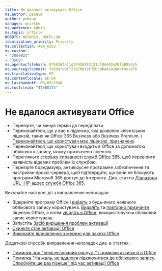 ```yaml
---
title: Не вдалося активувати Office
ms.author: pebaum
author: pebaum
manager: mnirkhe
ms.audience: Admin
ms.topic: article
ROBOTS: NOINDEX, NOFOLLOW
localization_priority: Priority
ms.collection: Adm_O365
ms.custom:
- "2000023"
- "3509"
ms.openlocfilehash: 875026fe11d3745b587131cf0dd40a28fa005dc5
ms.sourcegitcommit: f28dafa0f727870038f72bc904da926daf4ec07b
ms.translationtype: MT
ms.contentlocale: uk-UA
ms.lasthandoff: 06/05/2020
ms.locfileid: "44580174"
---
```

# <a name="unable-to-activate-office"></a>Не вдалося активувати Office

- Перевірте, чи минув термін дії передплати.
- Переконайтеся, що у вас є підписка, яка дозволяє клієнтських ліцензій, таких як Office 365 Business або Business Premium, і [Переконайтеся, що користувач має ліцензію, призначену](https://docs.microsoft.com/microsoft-365/admin/subscriptions-and-billing/assign-licenses-to-users).
- Переконайтеся, що користувач входить в Office за допомогою облікового запису, якому призначено ліцензію.
- Перегляньте [сторінку справності служб Office 365](https://docs.microsoft.com/office365/enterprise/view-service-health), щоб перевірити наявність відомих проблем із службою.
- Перевірте брандмауер, антивірусне програмне забезпечення та настройки проксі-сервера, щоб підтвердити, що вони не блокують програми Microsoft 365 доступ до Інтернету. Див. статтю [Діапазони URL- і IP-адрес служби Office 365](https://docs.microsoft.com/office365/enterprise/urls-and-ip-address-ranges "Діапазони URL- і IP-адрес Office 365").

Виконайте наступні дії з виправлення неполадок:

- Відкрийте програму Office і [вийдіть](https://support.office.com/article/5a20dc11-47e9-4b6f-945d-478cb6d92071) з будь-якого наявного облікового запису користувача. [Видаліть](https://docs.microsoft.com/microsoft-365/admin/manage/remove-licenses-from-users) та [повторно призначте](https://docs.microsoft.com/microsoft-365/admin/manage/assign-licenses-to-users) ліцензію Office, а потім [увійдіть в Office](https://support.office.com/article/628ea040-f265-49de-b986-be09c3ebf8a9), використовуючи обліковий запис користувача.
- Запустіть [Засіб вирішення проблем активації](https://aka.ms/SARA-OfficeActivation-Alchemy)
- [Скиньте стан активації Office](https://docs.microsoft.com/office365/troubleshoot/activation/reset-office-365-proplus-activation-state "Скидання стану активації Office")
- [Виконайте відновлення з мережі для пакета Office](https://support.office.com/Article/7821d4b6-7c1d-4205-aa0e-a6b40c5bb88b?wt.mc_id=Alchemy_ClientDIA)

Додаткові способи виправлення неполадок див. в статтях:  

- [Помилки про "неліцензований продукт" і помилки активації в Office](https://support.office.com/Article/0d23d3c0-c19c-4b2f-9845-5344fedc4380?wt.mc_id=Alchemy_ClientDIA)
- [Помилка "На жаль, не вдалося підключитися до облікового запису. Спробуйте ще раз пізніше" під час активації Office](https://docs.microsoft.com/office/troubleshoot/activation-installation/issue-when-activate-office-from-office-365)